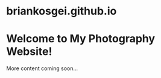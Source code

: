# briankosgei.github.io

<!DOCTYPE html>
<html>
<head>
  <title>My Photography Website</title>
</head>
<body>
  <h1>Welcome to My Photography Website!</h1>
  <p>More content coming soon...</p>
</body>
</html>
